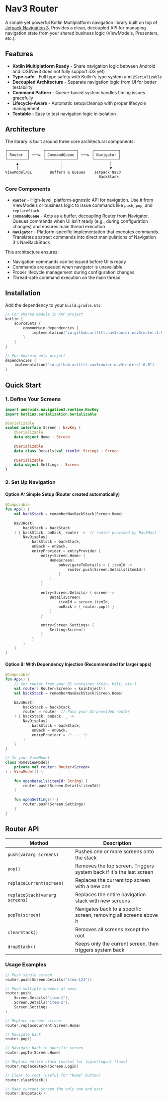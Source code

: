 # Nav3 Router

A simple yet powerful Kotlin Multiplatform navigation library built on top of [Jetpack Navigation 3](https://developer.android.com/jetpack/androidx/releases/navigation3). Provides a clean, decoupled API for managing navigation state from your shared business logic (ViewModels, Presenters, etc.).

## Features

- **Kotlin Multiplatform Ready** - Share navigation logic between Android and iOS(Nav3 does not fully support iOS yet)
- **Type-safe** - Full type safety with Kotlin's type system and `@Serializable`
- **Decoupled Architecture** - Separate navigation logic from UI for better testability
- **Command Pattern** - Queue-based system handles timing issues gracefully
- **Lifecycle-Aware** - Automatic setup/cleanup with proper lifecycle management
- **Testable** - Easy to test navigation logic in isolation

## Architecture

The library is built around three core architectural components:

```
┌─────────┐      ┌──────────────┐      ┌───────────┐
│ Router  │ ───► │ CommandQueue │ ───► │ Navigator │
└─────────┘      └──────────────┘      └───────────┘
     ▲                   │                     │
     │                   │                     ▼
ViewModel/BL        Buffers & Queues    Jetpack Nav3
                                          BackStack
```

### Core Components

- **`Router`** - High-level, platform-agnostic API for navigation. Use it from ViewModels or business logic to issue commands like `push`, `pop`, and `replaceStack`
- **`CommandQueue`** - Acts as a buffer, decoupling Router from Navigator. Queues commands when UI isn't ready (e.g., during configuration changes) and ensures main thread execution
- **`Navigator`** - Platform-specific implementation that executes commands. Translates abstract commands into direct manipulations of Navigation 3's NavBackStack

This architecture ensures:
- Navigation commands can be issued before UI is ready
- Commands are queued when navigator is unavailable
- Proper lifecycle management during configuration changes
- Thread-safe command execution on the main thread

## Installation

Add the dependency to your `build.gradle.kts`:

```kotlin
// For shared module in KMP project
kotlin {
    sourceSets {
        commonMain.dependencies {
            implementation("io.github.arttttt.nav3router:nav3router:1.0.0") // Check latest version
        }
    }
}

// For Android-only project
dependencies {
    implementation("io.github.arttttt.nav3router:nav3router:1.0.0")
}
```

## Quick Start

### 1. Define Your Screens

```kotlin
import androidx.navigation3.runtime.NavKey
import kotlinx.serialization.Serializable

@Serializable
sealed interface Screen : NavKey {
    @Serializable
    data object Home : Screen
    
    @Serializable
    data class Details(val itemId: String) : Screen
    
    @Serializable
    data object Settings : Screen
}
```

### 2. Set Up Navigation

#### Option A: Simple Setup (Router created automatically)

```kotlin
@Composable
fun App() {
    val backStack = rememberNavBackStack(Screen.Home)
    
    Nav3Host(
        backStack = backStack
    ) { backStack, onBack, router ->  // router provided by Nav3Host
        NavDisplay(
            backStack = backStack,
            onBack = onBack,
            entryProvider = entryProvider {
                entry<Screen.Home> {
                    HomeScreen(
                        onNavigateToDetails = { itemId ->
                            router.push(Screen.Details(itemId))
                        }
                    )
                }
                
                entry<Screen.Details> { screen ->
                    DetailsScreen(
                        itemId = screen.itemId,
                        onBack = { router.pop() }
                    )
                }
                
                entry<Screen.Settings> {
                    SettingsScreen()
                }
            }
        )
    }
}
```

#### Option B: With Dependency Injection (Recommended for larger apps)

```kotlin
@Composable
fun App() {
    // Get router from your DI container (Koin, Hilt, etc.)
    val router: Router<Screen> = koinInject()
    val backStack = rememberNavBackStack(Screen.Home)
    
    Nav3Host(
        backStack = backStack,
        router = router  // Pass your DI-provided router
    ) { backStack, onBack, _ ->
        NavDisplay(
            backStack = backStack,
            onBack = onBack,
            entryProvider = /* ... */
        )
    }
}

// In your ViewModel
class HomeViewModel(
    private val router: Router<Screen>
) : ViewModel() {
    
    fun openDetails(itemId: String) {
        router.push(Screen.Details(itemId))
    }
    
    fun openSettings() {
        router.push(Screen.Settings)
    }
}
```

## Router API

| Method | Description |
|--------|-------------|
| `push(vararg screens)` | Pushes one or more screens onto the stack |
| `pop()` | Removes the top screen. Triggers system back if it's the last screen |
| `replaceCurrent(screen)` | Replaces the current top screen with a new one |
| `replaceStack(vararg screens)` | Replaces the entire navigation stack with new screens |
| `popTo(screen)` | Navigates back to a specific screen, removing all screens above it |
| `clearStack()` | Removes all screens except the root |
| `dropStack()` | Keeps only the current screen, then triggers system back |

### Usage Examples

```kotlin
// Push single screen
router.push(Screen.Details("item-123"))

// Push multiple screens at once
router.push(
    Screen.Details("item-1"),
    Screen.Details("item-2"),
    Screen.Settings
)

// Replace current screen
router.replaceCurrent(Screen.Home)

// Navigate back
router.pop()

// Navigate back to specific screen
router.popTo(Screen.Home)

// Replace entire stack (useful for login/logout flows)
router.replaceStack(Screen.Login)

// Clear to root (useful for "Home" button)
router.clearStack()

// Make current screen the only one and exit
router.dropStack()
```